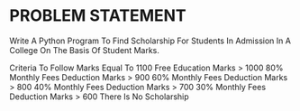 # PROBLEM STATEMENT
Write A Python Program To Find Scholarship For Students In Admission In A College On The Basis Of Student Marks.

Criteria To Follow
Marks Equal To 1100 	Free Education
Marks > 1000	 	80%  Monthly Fees Deduction
Marks > 900		60%  Monthly Fees Deduction
Marks > 800		40%  Monthly Fees Deduction
Marks > 700		30%  Monthly Fees Deduction
Marks > 600		There Is No Scholarship 